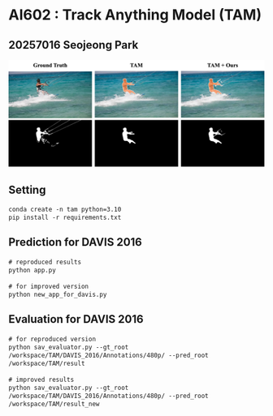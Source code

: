 <!-- ![](./assets/track-anything-logo.jpg) -->

# AI602 : Track Anything Model (TAM)
## 20257016 Seojeong Park 


<div align=center>
<img src="./assets/tam.png"/>
</div>

## Setting
```shell
conda create -n tam python=3.10
pip install -r requirements.txt
```

## Prediction for DAVIS 2016


```shell
# reproduced results
python app.py

# for improved version
python new_app_for_davis.py
```



## Evaluation for DAVIS 2016

```shell
# for reproduced version
python sav_evaluator.py --gt_root /workspace/TAM/DAVIS_2016/Annotations/480p/ --pred_root /workspace/TAM/result

# improved results
python sav_evaluator.py --gt_root /workspace/TAM/DAVIS_2016/Annotations/480p/ --pred_root /workspace/TAM/result_new
```
